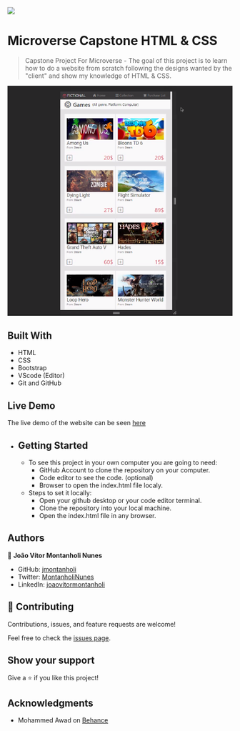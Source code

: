 ![](https://img.shields.io/badge/Microverse-blueviolet)

# Microverse Capstone HTML & CSS 

> Capstone Project For Microverse - The goal of this project is to learn how to do a website from scratch following the designs wanted by the "client" and show my knowledge of HTML & CSS.

![screenshot](Assets/imgs/print.png)

## Built With

- HTML
- CSS
- Bootstrap
- VScode (Editor)
- Git and GitHub

## Live Demo

The live demo of the website can be seen [here](https://jmontanholi.github.io/MicroverseCapstoneHTML/)


* ## Getting Started
  * To see this project in your own computer you are going to need:
    * GitHub Account to clone the repository on your computer.
    * Code editor to see the code. (optional)
    * Browser to open the index.html file localy. 
  * Steps to set it locally:
    * Open your github desktop or your code editor terminal.
    * Clone the repository into your local machine.
    * Open the index.html file in any browser.

## Authors

👤 **João Vítor Montanholi Nunes**

- GitHub: [jmontanholi](https://github.com/jmontanholi)
- Twitter: [MontanholiNunes](https://twitter.com/MontanholiNunes)
- LinkedIn: [joaovitormontanholi](https://www.linkedin.com/in/joaovitormontanholi/)

## 🤝 Contributing

Contributions, issues, and feature requests are welcome!

Feel free to check the [issues page](https://github.com/jmontanholi/MicroverseCapstoneHTML/issues).

## Show your support

Give a ⭐️ if you like this project!

## Acknowledgments

- Mohammed Awad on [Behance](https://www.behance.net/gallery/24796463/ZATTIX)
